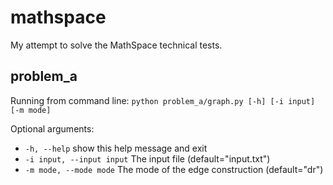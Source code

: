 # mathspace
My attempt to solve the MathSpace technical tests.

## problem_a
Running from command line:
    `python problem_a/graph.py [-h] [-i input] [-m mode]`

Optional arguments:
* `-h, --help`            show this help message and exit
* `-i input, --input input` The input file (default="input.txt")
* `-m mode, --mode mode`  The mode of the edge construction (default="dr")

